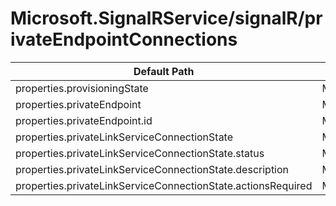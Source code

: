 # Microsoft.SignalRService/signalR/privateEndpointConnections

| Default Path | Alias |
|---|---|
| properties.provisioningState | Microsoft.SignalRService/signalR/privateEndpointConnections/provisioningState |
| properties.privateEndpoint | Microsoft.SignalRService/signalR/privateEndpointConnections/privateEndpoint |
| properties.privateEndpoint.id | Microsoft.SignalRService/signalR/privateEndpointConnections/privateEndpoint.id |
| properties.privateLinkServiceConnectionState | Microsoft.SignalRService/signalR/privateEndpointConnections/privateLinkServiceConnectionState |
| properties.privateLinkServiceConnectionState.status | Microsoft.SignalRService/signalR/privateEndpointConnections/privateLinkServiceConnectionState.status |
| properties.privateLinkServiceConnectionState.description | Microsoft.SignalRService/signalR/privateEndpointConnections/privateLinkServiceConnectionState.description |
| properties.privateLinkServiceConnectionState.actionsRequired | Microsoft.SignalRService/signalR/privateEndpointConnections/privateLinkServiceConnectionState.actionsRequired |

